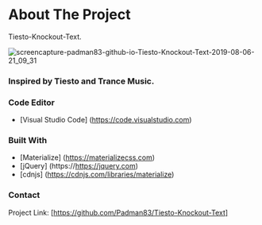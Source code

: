 # About The Project
Tiesto-Knockout-Text.

![screencapture-padman83-github-io-Tiesto-Knockout-Text-2019-08-06-21_09_31](https://user-images.githubusercontent.com/45048950/63692673-cc27c300-c844-11e9-9087-226e7adde90c.png)

### Inspired by Tiesto and Trance Music.

### Code Editor
* [Visual Studio Code] (https://code.visualstudio.com)

### Built With
* [Materialize] (https://materializecss.com)
* [jQuery] (https://https://jquery.com)
* [cdnjs] (https://cdnjs.com/libraries/materialize)

### Contact 

Project Link: [https://github.com/Padman83/Tiesto-Knockout-Text]
